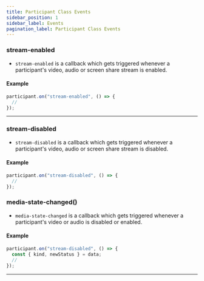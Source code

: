 ```yaml
---
title: Participant Class Events
sidebar_position: 1
sidebar_label: Events
pagination_label: Participant Class Events
---
```


<div class="sdk-api-ref-only-h4">

### stream-enabled

- `stream-enabled` is a callback which gets triggered whenever a participant's video, audio or screen share stream is enabled.

#### Example

```js
participant.on("stream-enabled", () => {
  //
});
```

---

### stream-disabled

- `stream-disabled` is a callback which gets triggered whenever a participant's video, audio or screen share stream is disabled.

#### Example

```js
participant.on("stream-disabled", () => {
  //
});
```

### media-state-changed()

- `media-state-changed` is a callback which gets triggered whenever a participant's video or audio is disabled or enabled.

#### Example

```js
participant.on("stream-disabled", () => {
  const { kind, newStatus } = data;
  //
});
```

---

</div>
